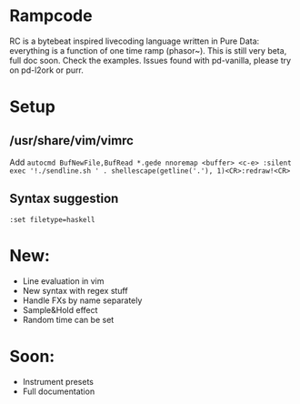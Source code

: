 # Rampcode

RC is a bytebeat inspired livecoding language written in Pure Data: everything is a function of one time ramp (phasor~).
This is still very beta, full doc soon. Check the examples. Issues found with pd-vanilla, please try on pd-l2ork or purr.

# Setup

## /usr/share/vim/vimrc

Add
`autocmd BufNewFile,BufRead *.gede nnoremap <buffer> <c-e> :silent exec '!./sendline.sh ' . shellescape(getline('.'), 1)<CR>:redraw!<CR>`

## Syntax suggestion
`:set filetype=haskell`

# New:

- Line evaluation in vim
- New syntax with regex stuff
- Handle FXs by name separately
- Sample&Hold effect
- Random time can be set

# Soon:

- Instrument presets 
- Full documentation
